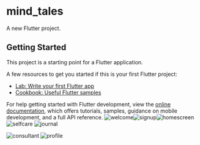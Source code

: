 # mind_tales

A new Flutter project.

## Getting Started

This project is a starting point for a Flutter application.

A few resources to get you started if this is your first Flutter project:

- [Lab: Write your first Flutter app](https://docs.flutter.dev/get-started/codelab)
- [Cookbook: Useful Flutter samples](https://docs.flutter.dev/cookbook)

For help getting started with Flutter development, view the
[online documentation](https://docs.flutter.dev/), which offers tutorials,
samples, guidance on mobile development, and a full API reference.
![welcome](https://user-images.githubusercontent.com/94534901/235892769-a827c216-2ab7-44e4-81c4-e14f7b7ab687.jpg)![signup](https://user-images.githubusercontent.com/94534901/235892763-1388a756-809d-4aec-b8fa-9e6db6b50564.jpg)![homescreen](https://user-images.githubusercontent.com/94534901/235892762-9cc340b4-bf5d-4617-8c07-315af0e0cb87.jpg)
![selfcare](https://user-images.githubusercontent.com/94534901/235892777-d26f3338-b9eb-4dbf-b422-5a799f610668.jpg)
![journal](https://user-images.githubusercontent.com/94534901/235892774-078aa431-b91d-43fc-8e23-3560f18fd065.jpg)

![consultant](https://user-images.githubusercontent.com/94534901/235892780-391b5c92-4e52-4aee-b2e8-682a45786263.jpg)
![profile](https://user-images.githubusercontent.com/94534901/235892756-81525ccc-c9e4-4a2a-a5a8-5a44b7be82ca.jpg)
